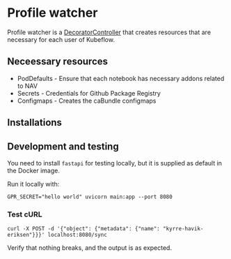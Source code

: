 Profile watcher
===============

Profile watcher is a [DecoratorController](https://metacontroller.app/api/decoratorcontroller/) that creates resources
that are necessary for each user of Kubeflow.

## Neceessary resources

* PodDefaults - Ensure that each notebook has necessary addons related to NAV
* Secrets - Credentials for Github Package Registry
* Configmaps - Creates the caBundle configmaps

## Installations

## Development and testing

You need to install `fastapi` for testing locally, but it is supplied as default in the Docker image.

Run it locally with:

```
GPR_SECRET="hello world" uvicorn main:app --port 8080
```

### Test cURL

```
curl -X POST -d '{"object": {"metadata": {"name": "kyrre-havik-eriksen"}}}' localhost:8080/sync
```

Verify that nothing breaks, and the output is as expected.
